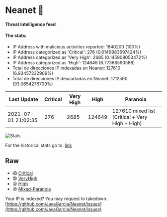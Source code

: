 # Neanet :hocho:
#### Threat intelligence feed
#### The stats:

- IP Address with malicious activities reported: 1840200 (100%)
- IP Address categorized as 'Critical':  276 (0.0149983697424%)
- IP Address categorized as 'Very High':  2685 (0.145908053472%)
- IP Address categorized as 'High':  124649 (6.77366590588)
- Total de direcciones IP indexadas en Neanet:  127610 (6.93457232909%)
- Total de direcciones IP descartadas en Neanet:  1712590 (93.0654276709%)

| Last Update | Critical | Very High | High | Paranoia |
| --- | --- | --- | --- | --- |
| 2021-07-01 21:02:35 | 276 | 2685 | 124649 | 127610 mixed list (Critical + Very High + High)|

![Stats](https://docs.google.com/spreadsheets/d/e/2PACX-1vSnaNMIXVabIpDJjufMlzH7poXnshF3mgd8Is1g9ytUEzVsP5my4Trn8f-xkoLLQ38xpL3HtmUexLo6/pubchart?oid=501124687&format=image)

For the historical stats go to: [link](/stats.csv)
## Raw
- :scream: [Critical](https://raw.githubusercontent.com/JavaGarcia/Neanet/master/blacklists/neanet_critical.txt)
- :fearful: [VeryHigh](https://raw.githubusercontent.com/JavaGarcia/Neanet/master/blacklists/neanet_veryHigh.txtt)
- :frowning: [High](https://raw.githubusercontent.com/JavaGarcia/Neanet/master/blacklists/neanet_high.txt)
- :dizzy_face: [Mixed-Paranoia](https://raw.githubusercontent.com/JavaGarcia/Neanet/master/blacklists/neanet_all.txt)


Your IP is indexed? You may request to takedown. [https://github.com/JavaGarcia/Neanet/issues](https://github.com/JavaGarcia/Neanet/issues)














































































































































































































































































































































































































































































































































































































































































































































































































































































































































































































































































































































































































































































































































































































































































































































































































































































































































































































































































































































































































































































































































































































































































































































































































































































































































































































































































































































































































































































































































































































































































































































































































































































































































































































































































































































































































































































































































































































































































































































































































































































































































































































































































































































































































































































































































































































































































































































































































































































































































































































































































































































































































































































































































































































































































































































































































































































































































































































































































































































































































































































































































































































































































































































































































































































































































































































































































































































































































































































































































































































































































































































































































































































































































































































































































































































